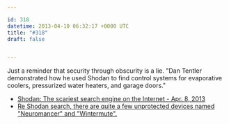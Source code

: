 ```yaml
---

id: 318
datetime: 2013-04-10 06:32:17 +0000 UTC
title: "#318"
draft: false


---
```


Just a reminder that security through obscurity is a lie. "Dan Tentler demonstrated how he used Shodan to find control systems for evaporative coolers, pressurized water heaters, and garage doors." 

 
 * [Shodan: The scariest search engine on the Internet - Apr. 8, 2013](http://money.cnn.com/2013/04/08/technology/security/shodan/)
 * [Re Shodan search, there are quite a few unprotected devices named "Neuromancer" and "Wintermute".](https://twitter.com/GreatDismal/status/321582491163049984)


